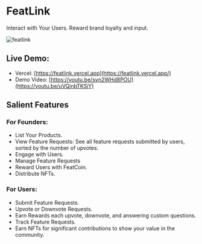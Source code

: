 # FeatLink
Interact with Your Users. Reward brand loyalty and input.

![featlink](https://github.com/user-attachments/assets/ac3a6579-098a-4cbb-ada5-96c40f373073)

## Live Demo: 
- Vercel: [https://featlink.vercel.app](https://featlink.vercel.app/)
- Demo Video: [https://youtu.be/syn2WHd8POU](https://youtu.be/uVQjnbTKSjY)

## Salient Features

### For Founders:
- List Your Products.
- View Feature Requests:
  See all feature requests submitted by users, sorted by the number of upvotes.
- Engage with Users.
- Manage Feature Requests
- Reward Users with FeatCoin.
- Distribute NFTs.

### For Users:
- Submit Feature Requests.
- Upvote or Downvote Requests.
- Earn Rewards each upvote, downvote, and answering custom questions.
- Track Feature Requests.
- Earn NFTs for significant contributions to show your value in the community.

